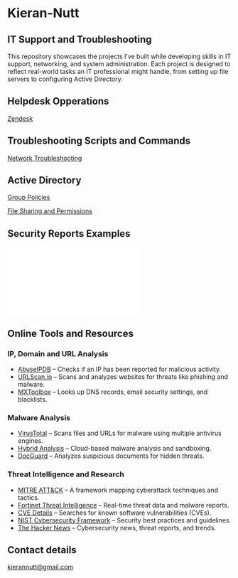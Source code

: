 # Kieran-Nutt   

## IT Support and Troubleshooting

This repository showcases the projects I’ve built while developing skills in IT support, networking, and system administration. Each project is designed to reflect real-world tasks an IT professional might handle, from setting up file servers to configuring Active Directory.


## Helpdesk Opperations

[Zendesk](https://github.com/kierannutt123/Group-Policies/blob/main/Group%20Policies.md)

## Troubleshooting Scripts and Commands

[Network Troubleshooting](https://github.com/kierannutt123/Network-Commands/blob/main/.md)


## Active Directory

[Group Policies](https://github.com/kierannutt123/Group-Policies/blob/main/Group%20Policies.md)

[File Sharing and Permissions](https://github.com/kierannutt123/ActiveDirectoryFilePermissions/blob/main/Active%20Directory%20File%20Permissions.md)



## Security Reports Examples
![Incident Report example](IncidentReport.pdf)

## Online Tools and Resources 

### IP, Domain and URL Analysis  
- [AbuseIPDB](https://www.abuseipdb.com/) – Checks if an IP has been reported for malicious activity.  
- [URLScan.io](https://urlscan.io/) – Scans and analyzes websites for threats like phishing and malware.  
- [MXToolbox](https://mxtoolbox.com/) – Looks up DNS records, email security settings, and blacklists.  

### Malware Analysis  
- [VirusTotal](https://www.virustotal.com/) – Scans files and URLs for malware using multiple antivirus engines.  
- [Hybrid Analysis](https://www.hybrid-analysis.com/) – Cloud-based malware analysis and sandboxing.  
- [DocGuard](https://www.docguard.io/) – Analyzes suspicious documents for hidden threats.  

### Threat Intelligence and Research  
- [MITRE ATT&CK](https://attack.mitre.org/) – A framework mapping cyberattack techniques and tactics.  
- [Fortinet Threat Intelligence](https://www.fortiguard.com/) – Real-time threat data and malware reports.  
- [CVE Details](https://www.cvedetails.com/) – Searches for known software vulnerabilities (CVEs).  
- [NIST Cybersecurity Framework](https://www.nist.gov/cyberframework/) – Security best practices and guidelines.  
- [The Hacker News](https://thehackernews.com/) – Cybersecurity news, threat reports, and trends.


## Contact details

kierannutt@gmail.com 
